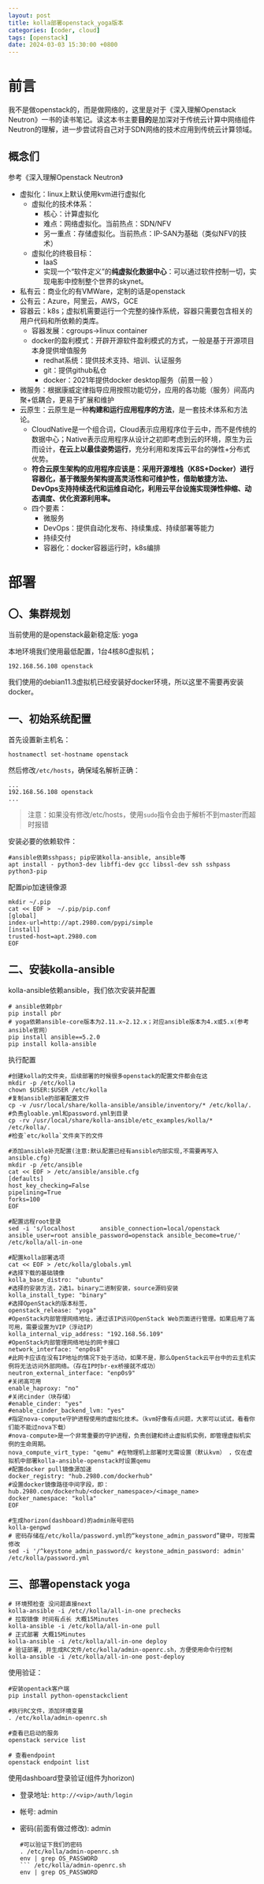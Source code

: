 ```yaml
---
layout: post
title: kolla部署openstack_yoga版本
categories: [coder, cloud]
tags: [openstack]
date: 2024-03-03 15:30:00 +0800
---
```


# 前言

我不是做openstack的，而是做网络的，这里是对于《深入理解Openstack Neutron》一书的读书笔记。读这本书主要**目的**是加深对于传统云计算中网络组件Neutron的理解，进一步尝试将自己对于SDN网络的技术应用到传统云计算领域。

## 概念们

参考《深入理解Openstack Neutron》

* 虚拟化：linux上默认使用kvm进行虚拟化
  * 虚拟化的技术体系：
    * 核心：计算虚拟化
    * 难点：网络虚拟化。当前热点：SDN/NFV
    * 另一重点：存储虚拟化。当前热点：IP-SAN为基础（类似NFV的技术）
  * 虚拟化的终极目标：
    * IaaS
    * 实现一个“软件定义”的**纯虚拟化数据中心**：可以通过软件控制一切，实现电影中控制整个世界的skynet。
* 私有云：商业化的有VMWare，定制的话是openstack
* 公有云：Azure，阿里云，AWS，GCE
* 容器云：k8s；虚拟机需要运行一个完整的操作系统，容器只需要包含相关的用户代码和所依赖的类库。
  * 容器发展：cgroups->linux container
  * docker的盈利模式：开辟开源软件盈利模式的方式，一般是基于开源项目本身提供增值服务
    * redhat系统：提供技术支持、培训、认证服务
    * git：提供github私仓
    * docker：2021年提供docker desktop服务（前景一般 ）
* 微服务：根据康威定律指导应用按照功能切分，应用的各功能（服务）间高内聚+低耦合，更易于扩展和维护
* 云原生：云原生是一种**构建和运行应用程序的方法**，是一套技术体系和方法论。
  * CloudNative是一个组合词，Cloud表示应用程序位于云中，而不是传统的数据中心；Native表示应用程序从设计之初即考虑到云的环境，原生为云而设计，**在云上以最佳姿势运行**，充分利用和发挥云平台的弹性+分布式优势。
  * **符合云原生架构的应用程序应该是：采用开源堆栈（K8S+Docker）进行容器化，基于微服务架构提高灵活性和可维护性，借助敏捷方法、DevOps支持持续迭代和运维自动化，利用云平台设施实现弹性伸缩、动态调度、优化资源利用率。**
  * 四个要素：
    * 微服务
    * DevOps：提供自动化发布、持续集成、持续部署等能力
    * 持续交付
    * 容器化：docker容器运行时，k8s编排



# 部署

## 〇、集群规划

当前使用的是openstack最新稳定版: yoga

本地环境我们使用最低配置，1台4核8G虚拟机；

```shell
192.168.56.108 openstack
```

我们使用的debian11.3虚拟机已经安装好docker环境，所以这里不需要再安装docker。

## 一、初始系统配置

首先设置新主机名：

```shell
hostnamectl set-hostname openstack
```

然后修改`/etc/hosts`，确保域名解析正确：

```shell
...
192.168.56.108 openstack
...
```

> 注意：如果没有修改/etc/hosts，使用`sudo`指令会由于解析不到master而超时报错

安装必要的依赖软件：

```shell
#ansible依赖sshpass; pip安装kolla-ansible, ansible等
apt install - python3-dev libffi-dev gcc libssl-dev ssh sshpass python3-pip
```

配置pip加速镜像源

```shell
mkdir ~/.pip
cat << EOF >  ~/.pip/pip.conf
[global]
index-url=http://apt.2980.com/pypi/simple
[install]
trusted-host=apt.2980.com
EOF
```

## 二、安装kolla-ansible

kolla-ansible依赖ansible，我们依次安装并配置

```shell
# ansible依赖pbr
pip install pbr
# yoga依赖ansible-core版本为2.11.x~2.12.x；对应ansible版本为4.x或5.x(参考ansible官网）
pip install ansible==5.2.0
pip install kolla-ansible
```

执行配置

```shell
#创建kolla的文件夹，后续部署的时候很多openstack的配置文件都会在这
mkdir -p /etc/kolla
chown $USER:$USER /etc/kolla
#复制ansible的部署配置文件
cp -v /usr/local/share/kolla-ansible/ansible/inventory/* /etc/kolla/.
#负责gloable.yml和password.yml到目录
cp -rv /usr/local/share/kolla-ansible/etc_examples/kolla/* /etc/kolla/.
#检查`etc/kolla`文件夹下的文件

#添加ansible补充配置(注意:默认配置已经有ansible内部实现,不需要再写入ansible.cfg)
mkdir -p /etc/ansible
cat << EOF > /etc/ansible/ansible.cfg
[defaults]
host_key_checking=False
pipelining=True
forks=100
EOF

#配置远程root登录
sed -i 's/localhost       ansible_connection=local/openstack ansible_user=root ansible_password=openstack ansible_become=true/' /etc/kolla/all-in-one

#配置kolla部署选项
cat << EOF > /etc/kolla/globals.yml
#选择下载的基础镜像
kolla_base_distro: "ubuntu"
#选择的安装方法，2选1。binary二进制安装，source源码安装
kolla_install_type: "binary"
#选择OpenStack的版本标签，
openstack_release: "yoga"
#OpenStack内部管理网络地址，通过该IP访问OpenStack Web页面进行管理。如果启用了高可用，需要设置为VIP（浮动IP）
kolla_internal_vip_address: "192.168.56.109"
#OpenStack内部管理网络地址的网卡接口
network_interface: "enp0s8"
#此网卡应该在没有IP地址的情况下处于活动，如果不是，那么OpenStack云平台中的云主机实例将无法访问外部网络。（存在IP时br-ex桥接就不成功）
neutron_external_interface: "enp0s9"
#关闭高可用
enable_haproxy: "no"
#关闭cinder（块存储）
#enable_cinder: "yes"
#enable_cinder_backend_lvm: "yes"
#指定nova-compute守护进程使用的虚拟化技术。（kvm好像有点问题，大家可以试试，看看你们能不能过nova下载）
#nova-compute>是一个非常重要的守护进程，负责创建和终止虚拟机实例，即管理虚拟机实例的生命周期。
nova_compute_virt_type: "qemu" #在物理机上部署时无需设置（默认kvm） ，仅在虚拟机中部署kolla-ansible-openstack时设置qemu
#配置docker pull镜像源加速
docker_registry: "hub.2980.com/dockerhub"
#设置docker镜像路径中间字段，即：hub.2980.com/dockerhub/<docker_namespace>/<image_name>
docker_namespace: "kolla"
EOF

#生成horizon(dashboard)的admin账号密码
kolla-genpwd
# 密码存储在/etc/kolla/password.yml的“keystone_admin_password”键中，可按需修改
sed -i '/^keystone_admin_password/c keystone_admin_password: admin' /etc/kolla/password.yml
```

## 三、部署openstack yoga

```shell
# 环境预检查 没问题直接next
kolla-ansible -i /etc//kolla/all-in-one prechecks
# 拉取镜像 时间有点长 大概15Minutes
kolla-ansible -i /etc/kolla/all-in-one pull
# 正式部署 大概15Minutes
kolla-ansible -i /etc/kolla/all-in-one deploy
# 验证部署, 并生成RC文件/etc/kolla/admin-openrc.sh，方便使用命令行控制
kolla-ansible -i /etc/kolla/all-in-one post-deploy
```

使用验证：

```shell
#安装opentack客户端
pip install python-openstackclient

#执行RC文件，添加环境变量
. /etc/kolla/admin-openrc.sh

#查看已启动的服务
openstack service list

# 查看endpoint
openstack endpoint list
```

使用dashboard登录验证(组件为horizon)

* 登录地址: `http://<vip>/auth/login`

* 帐号: admin

* 密码(前面有做过修改): admin

  ```shell
  #可以验证下我们的密码
  . /etc/kolla/admin-openrc.sh
  env | grep OS_PASSWORD
  ``` /etc/kolla/admin-openrc.sh
  env | grep OS_PASSWORD
  ```